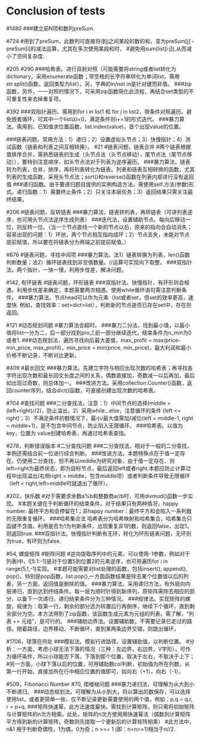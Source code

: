 # Conclusion of tests

#1480
###建立前N项和数列preSum.

#724
#用到了preSum，此数列可直接将i到j之间某段的数的和，变为preSum[j] -preSum[i]的减法运算，尤其在多次使用某段和时，
#避免用sum(list[i:j]),从而减小了空间复杂度.

#205
#290
###哈希表。进行双射对照（可能需要将string或者list转化为dictionary，采用enumerate函数；带空格的长字符串转化为单词list，需用str.split()函数，返回类型为list）。另，字典的in/not in是针对键而非值。
###zip函数，另外，一一对照的情况下，可采用zip函数简化此流程，再结合set类型的不可重复性来去掉重复项。

#392
###双指针遍历。需用到for i in list1 和 for j in list2，带条件对照遍历。避免嵌套循环，可其中一个list以i=0，满足条件则i+=1的形式迭代。
###暴力算法。需用到，已知值求位置函数，list.index(value)，首个出现value的位置。

###链表问题，常用方法：1）递归；2）设置虚拟头节点；3）快慢指针；4）测试函数（链表和列表之间互相转换）。
#21
#链表问题，链表合并
#两个链表根据值排序合并，需熟悉链表的生成（头节点法（头节点移动），尾节点法（尾节点移动）），要特别注意顺序，如头节点法对于列表为逆序遍历。
###暴力算法。链表转为列表，合并，排序，再将列表转化为链表。列表和链表互相转换的函数，尤其列表的生成函数，采用头节点法；sort()和reverse()函数在列表内部进行没有返回值
###递归函数。由于要递归题目提供的实例构造方法，需使用self.方法(参数)形式。递归函数：1）需要终止条件；2）只关注本层任务；3）返回结果只需关注最终结果。

#206
#链表问题，反转链表
###暴力算法，链表转列表，再转链表（可讲列表逆序，也可用头节点法逆序生成列表）
###迭代法，设置辅助节点。每向后移动一位，则反转一位。（当一个节点直线一个新的节点以后，原来的指向会自动消失；容易出现的问题：1）环状，两个节点相互指向成环；2）节点丢失，未能对节点提前赋值，所以要在将链表分为两端之前提前赋值。）

#876
#链表问题，寻找中间项
###暴力算法。法1）链表转换为列表，len()函数判断数量；法2）循环链表找到非空值数量。//运算可实现向下取整。
###双指针法。两个指针，一快一慢，利用步伐差，解决问题。

#142, 有环链表
#链表问题，环形链表
###双指针法。快慢指针，有环形则会相遇，利用步伐差来确定，本题需要两次相遇。使用while循环语句需注意判断条件。
###暴力算法。节点head可以作为元素（list或者set，但set的效率更高，速度快. 例如，查找效率：set>dict>list），判断新的节点是否已存在set中，存在则返回。

#121
#动态规划问题
#暴力算法会超时。
###暴力二分法，找到最小值，以最小值将list一分为二，后一部分找到pro_1,前一部分继续迭代，结束条件为n_min为0或者1.
###动态规划法，遍历寻找向后最大差值，max_profit = max(price-min_price, max_profit)，min_price = min(price, min_price)，最大利润和最小价格不断记录，不断对比更新。

#409
#最长回文
###暴力算法。先建立字符与相应出现次数的哈希表；再寻找各字符出现次数和最长回文长度之间的关系，偶数直接加，奇数减一以后再加，最后如出现过奇数，则总体加一。
###改进方法。采用collection.Counter()函数，返回counter序列，结合dict()函数，可直接创建出现次数的哈希表。

#704
#查找问题
###二分查找法，注意：1）中间节点的选择(middle = (left+right)//2)，防止溢出，2）采用while...else，注意循环的条件 (left <= right)；3）不满足条件的额情况下，最小/最大值需加/减位(left = middle-1, right = middle+1)，是不包含中间节点，防止陷入无限循环。
###哈希表。以值为key，位置为 value创建哈希表，再通过哈希表查找。

#278，判断错误版本
#二分查找问题
###二分查找法，相对于一般的二分查找，本例还需结合前一位进行综合判断。
###改进方法。本题特殊点在于值一定存在。仍使用二分查找，但不再以middle为研究对象，由于值一定存在，则left=right为最终状态，即为目标节点，最后返回left或者right.本题应防止计算过程中出现溢出(右侧right = middle，包含middle项）或者判断条件导致无限循环（left < right,left=middle时就退出了循环）。

#202，快乐数
#对于需要求余数a%b和整数商a//b时，可用divmod()函数一步实现。
#本题关键在于判断循环的结束条件。对于结果只有两种情况，happy number: 最终平方和会停留在1；非happy number：最终平方和会陷入一系列数的无限重复循环。
###哈希集合法 哈希表分为哈希映射和哈希集合，哈希集合只函键不含值。利用是否为1为判断条件，出现重复非1的数，则返回false，出现1，则返回true.
###双指针法。快慢指针判断有无环，转化为环形链表问题，无环则为true，有环则为false.

#54, 螺旋矩阵
#矩阵问题
#逆向提取序列中的元素，可以使用-1参数，例如对于列表l中，l[5:1:-1]是对于位置5到位置2的元素逆序，也可用遍历for i in range(5,1,-1)实现。
#本题可能需要对list处理的函数，包括insert(), append(), pop()。特别是pop函数，list.pop(),一方面函数结果是除去某个位置值以后的列表，另一方面，返回值是删除的值。
###暴力算法。采用递归方法，有外层向内层递归，直到达到终结条件。每一层为顺时针得到新序列，原矩阵需除去相应的部分，以备下一次递归，递归结束条件分为三种情况。
###规律法。实现矩阵的螺旋，规律为：取第一行，剩余的部分选为转置后行再倒序，继续下个循环，直到剩余部分为空。本方法用到了zip函数，该函数生成元素为元组的列表。需了解，“列表 += 元组”，是可行的。
###辅助边界法。设置辅助数，不需要记录已走过的路径。随着路径，边界移动，不断循环，直到某两条边界交错，则跳出循环。

#1706，球落在何处
###模拟法。模拟行进路径，设置辅助值，以判断位置。
#分析：一方面，考虑小球无法下落的情况（三种：左边界，右边界，V字形），可作为循环条件，所以小球能否下落，下落到那个位置，取决于左右，不取决于上下；
#另一方面，小球下落以后的位置，可用辅助数col判断，初始值为所在列数，从第一行开始，直接加所在行中相应位置的值即可，如向右（+1），向右（-1）。

#509，Fibonacci Number
#70, 爬楼梯问题
###暴力递归法，可理解为从大到小不断递归。
###动态规划法，可理解为从小到大，将以算出的数保存，可以选择使用list，或者更简单一些，仅不断记录更新需要使用的两个值，例如：p,q = q,r, r = p+q.
###矩阵快速幂，此方法速度最快。需找到计算矩阵，则只需将初始矩阵与计算矩阵的n次方相乘。此处，矩阵的n次方使用用快速幂法（偶数则计算矩阵平方得到新的计算矩阵，奇数则先提取一个更新后的计算矩阵相乘）
#此方法中，n&1 用于判断奇偶性，1为偶，0为奇；n >>= 1 (即：n=n>>1)相当于n//2.